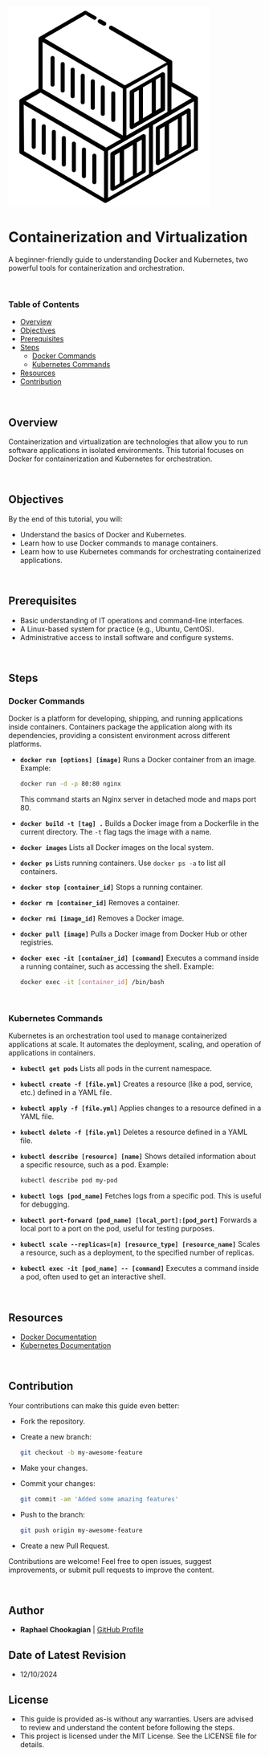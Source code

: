 <img src="../assets/container.png" alt="Alt Text" width="400">

# **Containerization and Virtualization**

A beginner-friendly guide to understanding Docker and Kubernetes, two powerful tools for containerization and orchestration.

<br>

### **Table of Contents**

- [Overview](#overview)
- [Objectives](#objectives)
- [Prerequisites](#prerequisites)
- [Steps](#steps)
  - [Docker Commands](#docker-commands)
  - [Kubernetes Commands](#kubernetes-commands)
- [Resources](#resources)
- [Contribution](#contribution)

<br>

## **Overview**

Containerization and virtualization are technologies that allow you to run software applications in isolated environments. This tutorial focuses on Docker for containerization and Kubernetes for orchestration.

<br>

## **Objectives**

By the end of this tutorial, you will:

- Understand the basics of Docker and Kubernetes.
- Learn how to use Docker commands to manage containers.
- Learn how to use Kubernetes commands for orchestrating containerized applications.

<br>

## **Prerequisites**

- Basic understanding of IT operations and command-line interfaces.
- A Linux-based system for practice (e.g., Ubuntu, CentOS).
- Administrative access to install software and configure systems.

<br>

## **Steps**

### **Docker Commands**

Docker is a platform for developing, shipping, and running applications inside containers. Containers package the application along with its dependencies, providing a consistent environment across different platforms.

- **`docker run [options] [image]`**
  Runs a Docker container from an image.
  Example:

    ```bash
    docker run -d -p 80:80 nginx
    ```

  This command starts an Nginx server in detached mode and maps port 80.

- **`docker build -t [tag] .`**
  Builds a Docker image from a Dockerfile in the current directory. The `-t` flag tags the image with a name.

- **`docker images`**
  Lists all Docker images on the local system.

- **`docker ps`**
  Lists running containers. Use `docker ps -a` to list all containers.

- **`docker stop [container_id]`**
  Stops a running container.

- **`docker rm [container_id]`**
  Removes a container.

- **`docker rmi [image_id]`**
  Removes a Docker image.

- **`docker pull [image]`**
  Pulls a Docker image from Docker Hub or other registries.

- **`docker exec -it [container_id] [command]`**
  Executes a command inside a running container, such as accessing the shell.
  Example:

  ```bash
  docker exec -it [container_id] /bin/bash
  ```

<br>

### **Kubernetes Commands**

Kubernetes is an orchestration tool used to manage containerized applications at scale. It automates the deployment, scaling, and operation of applications in containers.

- **`kubectl get pods`**
  Lists all pods in the current namespace.

- **`kubectl create -f [file.yml]`**
  Creates a resource (like a pod, service, etc.) defined in a YAML file.

- **`kubectl apply -f [file.yml]`**
  Applies changes to a resource defined in a YAML file.

- **`kubectl delete -f [file.yml]`**
  Deletes a resource defined in a YAML file.

- **`kubectl describe [resource] [name]`**
  Shows detailed information about a specific resource, such as a pod.
  Example:

  ```bash
  kubectl describe pod my-pod
  ```

- **`kubectl logs [pod_name]`**
  Fetches logs from a specific pod. This is useful for debugging.

- **`kubectl port-forward [pod_name] [local_port]:[pod_port]`**
  Forwards a local port to a port on the pod, useful for testing purposes.

- **`kubectl scale --replicas=[n] [resource_type] [resource_name]`**
  Scales a resource, such as a deployment, to the specified number of replicas.

- **`kubectl exec -it [pod_name] -- [command]`**
  Executes a command inside a pod, often used to get an interactive shell.

<br>

## **Resources**

- [Docker Documentation](https://docs.docker.com)
- [Kubernetes Documentation](https://kubernetes.io/docs)

<br>

## **Contribution**

Your contributions can make this guide even better:

- Fork the repository.
- Create a new branch:

  ```bash
  git checkout -b my-awesome-feature
  ```

- Make your changes.
- Commit your changes:

  ```bash
  git commit -am 'Added some amazing features'
  ```

- Push to the branch:

  ```bash
  git push origin my-awesome-feature
  ```

- Create a new Pull Request.

Contributions are welcome! Feel free to open issues, suggest improvements, or submit pull requests to improve the content.

<br>

## **Author**

- **Raphael Chookagian** | [GitHub Profile](https://github.com/cesar-group)

## **Date of Latest Revision**

- 12/10/2024

## **License**

- This guide is provided as-is without any warranties. Users are advised to review and understand the content before following the steps.
- This project is licensed under the MIT License. See the LICENSE file for details.

